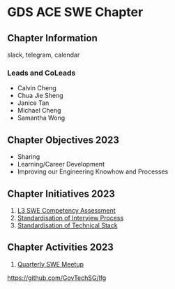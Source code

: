 # GDS ACE SWE Chapter

## Chapter Information

slack, telegram, calendar

### Leads and CoLeads
- Calvin Cheng
- Chua Jie Sheng
- Janice Tan
- Michael Cheng
- Samantha Wong

## Chapter Objectives 2023

- Sharing
- Learning/Career Development
- Improving our Engineering Knowhow and Processes

## Chapter Initiatives 2023

1. [L3 SWE Competency Assessment](competency_assessment.md)
2. [Standardisation of Interview Process](interview_standardisation.md)
3. [Standardisation of Technical Stack](tech_stack_standardisation.md)

## Chapter Activities 2023

1. [Quarterly SWE Meetup](swe_meetup/meetup_2023_2.md)



https://github.com/GovTechSG/lfg
